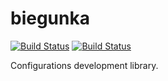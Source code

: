 # biegunka
[![Build Status](https://drone.io/github.com/biegunka/biegunka/status.png)](https://drone.io/github.com/biegunka/biegunka/latest)
[![Build Status](https://secure.travis-ci.org/biegunka/biegunka.png?branch=develop)](http://travis-ci.org/biegunka/biegunka)

Configurations development library.

